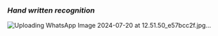 ### *Hand written recognition*

![Uploading WhatsApp Image 2024-07-20 at 12.51.50_e57bcc2f.jpg…]()

